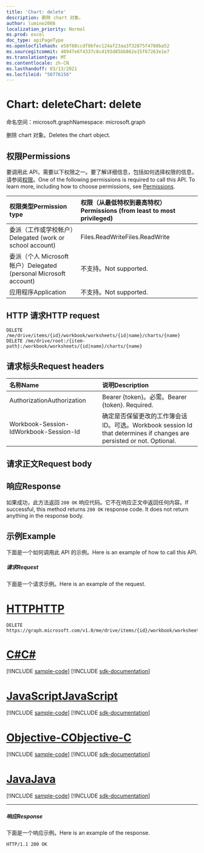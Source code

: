 ```yaml
---
title: 'Chart: delete'
description: 删除 chart 对象。
author: lumine2008
localization_priority: Normal
ms.prod: excel
doc_type: apiPageType
ms.openlocfilehash: e58f88ccdf0bfec124af23aa3f32875f4780ba52
ms.sourcegitcommit: 40947e6f4337c8c4193d85bb862e15f67263e1e7
ms.translationtype: MT
ms.contentlocale: zh-CN
ms.lasthandoff: 03/13/2021
ms.locfileid: "50776156"
---
```

# <a name="chart-delete"></a><span data-ttu-id="e4f10-103">Chart: delete</span><span class="sxs-lookup"><span data-stu-id="e4f10-103">Chart: delete</span></span>

<span data-ttu-id="e4f10-104">命名空间：microsoft.graph</span><span class="sxs-lookup"><span data-stu-id="e4f10-104">Namespace: microsoft.graph</span></span>

<span data-ttu-id="e4f10-105">删除 chart 对象。</span><span class="sxs-lookup"><span data-stu-id="e4f10-105">Deletes the chart object.</span></span>
## <a name="permissions"></a><span data-ttu-id="e4f10-106">权限</span><span class="sxs-lookup"><span data-stu-id="e4f10-106">Permissions</span></span>
<span data-ttu-id="e4f10-p101">要调用此 API，需要以下权限之一。要了解详细信息，包括如何选择权限的信息，请参阅[权限](/graph/permissions-reference)。</span><span class="sxs-lookup"><span data-stu-id="e4f10-p101">One of the following permissions is required to call this API. To learn more, including how to choose permissions, see [Permissions](/graph/permissions-reference).</span></span>

|<span data-ttu-id="e4f10-109">权限类型</span><span class="sxs-lookup"><span data-stu-id="e4f10-109">Permission type</span></span>      | <span data-ttu-id="e4f10-110">权限（从最低特权到最高特权）</span><span class="sxs-lookup"><span data-stu-id="e4f10-110">Permissions (from least to most privileged)</span></span>              |
|:--------------------|:---------------------------------------------------------|
|<span data-ttu-id="e4f10-111">委派（工作或学校帐户）</span><span class="sxs-lookup"><span data-stu-id="e4f10-111">Delegated (work or school account)</span></span> | <span data-ttu-id="e4f10-112">Files.ReadWrite</span><span class="sxs-lookup"><span data-stu-id="e4f10-112">Files.ReadWrite</span></span>    |
|<span data-ttu-id="e4f10-113">委派（个人 Microsoft 帐户）</span><span class="sxs-lookup"><span data-stu-id="e4f10-113">Delegated (personal Microsoft account)</span></span> | <span data-ttu-id="e4f10-114">不支持。</span><span class="sxs-lookup"><span data-stu-id="e4f10-114">Not supported.</span></span>    |
|<span data-ttu-id="e4f10-115">应用程序</span><span class="sxs-lookup"><span data-stu-id="e4f10-115">Application</span></span> | <span data-ttu-id="e4f10-116">不支持。</span><span class="sxs-lookup"><span data-stu-id="e4f10-116">Not supported.</span></span> |

## <a name="http-request"></a><span data-ttu-id="e4f10-117">HTTP 请求</span><span class="sxs-lookup"><span data-stu-id="e4f10-117">HTTP request</span></span>
<!-- { "blockType": "ignored" } -->
```http
DELETE /me/drive/items/{id}/workbook/worksheets/{id|name}/charts/{name}
DELETE /me/drive/root:/{item-path}:/workbook/worksheets/{id|name}/charts/{name}

```
## <a name="request-headers"></a><span data-ttu-id="e4f10-118">请求标头</span><span class="sxs-lookup"><span data-stu-id="e4f10-118">Request headers</span></span>
| <span data-ttu-id="e4f10-119">名称</span><span class="sxs-lookup"><span data-stu-id="e4f10-119">Name</span></span>       | <span data-ttu-id="e4f10-120">说明</span><span class="sxs-lookup"><span data-stu-id="e4f10-120">Description</span></span>|
|:---------------|:----------|
| <span data-ttu-id="e4f10-121">Authorization</span><span class="sxs-lookup"><span data-stu-id="e4f10-121">Authorization</span></span>  | <span data-ttu-id="e4f10-p102">Bearer {token}。必需。</span><span class="sxs-lookup"><span data-stu-id="e4f10-p102">Bearer {token}. Required.</span></span> |
| <span data-ttu-id="e4f10-124">Workbook-Session-Id</span><span class="sxs-lookup"><span data-stu-id="e4f10-124">Workbook-Session-Id</span></span>  | <span data-ttu-id="e4f10-p103">确定是否保留更改的工作簿会话 ID。可选。</span><span class="sxs-lookup"><span data-stu-id="e4f10-p103">Workbook session Id that determines if changes are persisted or not. Optional.</span></span>|

## <a name="request-body"></a><span data-ttu-id="e4f10-127">请求正文</span><span class="sxs-lookup"><span data-stu-id="e4f10-127">Request body</span></span>

## <a name="response"></a><span data-ttu-id="e4f10-128">响应</span><span class="sxs-lookup"><span data-stu-id="e4f10-128">Response</span></span>

<span data-ttu-id="e4f10-p104">如果成功，此方法返回 `200 OK` 响应代码。它不在响应正文中返回任何内容。</span><span class="sxs-lookup"><span data-stu-id="e4f10-p104">If successful, this method returns `200 OK` response code. It does not return anything in the response body.</span></span>

## <a name="example"></a><span data-ttu-id="e4f10-131">示例</span><span class="sxs-lookup"><span data-stu-id="e4f10-131">Example</span></span>
<span data-ttu-id="e4f10-132">下面是一个如何调用此 API 的示例。</span><span class="sxs-lookup"><span data-stu-id="e4f10-132">Here is an example of how to call this API.</span></span>
##### <a name="request"></a><span data-ttu-id="e4f10-133">请求</span><span class="sxs-lookup"><span data-stu-id="e4f10-133">Request</span></span>
<span data-ttu-id="e4f10-134">下面是一个请求示例。</span><span class="sxs-lookup"><span data-stu-id="e4f10-134">Here is an example of the request.</span></span>

# <a name="http"></a>[<span data-ttu-id="e4f10-135">HTTP</span><span class="sxs-lookup"><span data-stu-id="e4f10-135">HTTP</span></span>](#tab/http)
<!-- {
  "blockType": "request",
  "name": "chart_delete"
}-->
```http
DELETE https://graph.microsoft.com/v1.0/me/drive/items/{id}/workbook/worksheets/{id|name}/charts/{name}
```
# <a name="c"></a>[<span data-ttu-id="e4f10-136">C#</span><span class="sxs-lookup"><span data-stu-id="e4f10-136">C#</span></span>](#tab/csharp)
[!INCLUDE [sample-code](../includes/snippets/csharp/chart-delete-csharp-snippets.md)]
[!INCLUDE [sdk-documentation](../includes/snippets/snippets-sdk-documentation-link.md)]

# <a name="javascript"></a>[<span data-ttu-id="e4f10-137">JavaScript</span><span class="sxs-lookup"><span data-stu-id="e4f10-137">JavaScript</span></span>](#tab/javascript)
[!INCLUDE [sample-code](../includes/snippets/javascript/chart-delete-javascript-snippets.md)]
[!INCLUDE [sdk-documentation](../includes/snippets/snippets-sdk-documentation-link.md)]

# <a name="objective-c"></a>[<span data-ttu-id="e4f10-138">Objective-C</span><span class="sxs-lookup"><span data-stu-id="e4f10-138">Objective-C</span></span>](#tab/objc)
[!INCLUDE [sample-code](../includes/snippets/objc/chart-delete-objc-snippets.md)]
[!INCLUDE [sdk-documentation](../includes/snippets/snippets-sdk-documentation-link.md)]

# <a name="java"></a>[<span data-ttu-id="e4f10-139">Java</span><span class="sxs-lookup"><span data-stu-id="e4f10-139">Java</span></span>](#tab/java)
[!INCLUDE [sample-code](../includes/snippets/java/chart-delete-java-snippets.md)]
[!INCLUDE [sdk-documentation](../includes/snippets/snippets-sdk-documentation-link.md)]

---


##### <a name="response"></a><span data-ttu-id="e4f10-140">响应</span><span class="sxs-lookup"><span data-stu-id="e4f10-140">Response</span></span>
<span data-ttu-id="e4f10-141">下面是一个响应示例。</span><span class="sxs-lookup"><span data-stu-id="e4f10-141">Here is an example of the response.</span></span> 
<!-- {
  "blockType": "response"
} -->
```http
HTTP/1.1 200 OK
```

<!-- uuid: 8fcb5dbc-d5aa-4681-8e31-b001d5168d79
2015-10-25 14:57:30 UTC -->
<!-- {
  "type": "#page.annotation",
  "description": "Chart: delete",
  "keywords": "",
  "section": "documentation",
  "tocPath": ""
}-->

